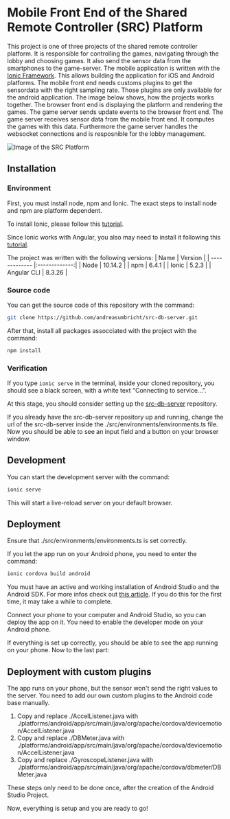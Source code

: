 # Mobile Front End of the Shared Remote Controller (SRC) Platform
This project is one of three projects of the shared remote controller platform. It is responsible for controlling the games, navigating through the lobby and choosing games. It also send the sensor data from the smartphones to the game-server. The mobile application is written with the [Ionic Framework](https://ionicframework.com/). This allows building the application for iOS and Android platforms. The mobile front end needs customs plugins to get the sensordata with the right sampling rate. Those plugins are only available for the android application.
The image below shows, how the projects works together. The browser front end is displaying the platform and rendering the games. The game server sends update events to the browser front end. The game server receives sensor data from the mobile front end. It computes the games with this data. Furthermore the game server handles the websocket connections and is resposnible for the lobby management.

![Image of the SRC Platform](https://github.com/andreasumbricht/src-browser/blob/master/src/assets/Plattform%20Aufbau.PNG)

## Installation
### Environment
First, you must install node, npm and Ionic. The exact steps to install node and npm are platform dependent. 

To install Ionic, please follow this [tutorial](https://ionicframework.com/docs/intro/cli).

Since Ionic works with Angular, you also may need to install it following this [tutorial](https://cli.angular.io/).

The project was written with the following versions:
| Name          | Version        |
| ------------- |:-------------:|
| Node     | 10.14.2 |
| npm     | 6.4.1      |
| Ionic | 5.2.3     |
| Angular CLI | 8.3.26 |

### Source code
You can get the source code of this repository with the command:

```bash
git clone https://github.com/andreasumbricht/src-db-server.git
```

After that, install all packages assocciated with the project with the command:
```bash
npm install
```

### Verification
If you type `ionic serve` in the terminal, inside your cloned repository, you should see a black screen, with a white text "Connecting to service...".

At this stage, you should consider setting up the [src-db-server](https://github.com/andreasumbricht/src-db-server) repository.

If you already have the src-db-server repository up and running, change the url of the src-db-server inside the ./src/environments/environments.ts file. Now you should be able to see an input field and a button on your browser window.

## Development
You can start the development server with the command:
```bash
ionic serve
```
This will start a live-reload server on your default browser.

## Deployment
Ensure that ./src/environments/environments.ts is set correctly.

If you let the app run on your Android phone, you need to enter the command:
```bash
ionic cordova build android
```
You must have an active and working installation of Android Studio and the Android SDK. For more infos check out [this article](https://ionicframework.com/docs/developing/android). If you do this for the first time, it may take a while to complete.

Connect your phone to your computer and Android Studio, so you can deploy the app on it. You need to enable the developer mode on your Android phone.

If everything is set up correctly, you should be able to see the app running on your phone. Now to the last part:

## Deployment with custom plugins
The app runs on your phone, but the sensor won't send the right values to the server. You need to add our own custom plugins to the Android code base manually.

1. Copy and replace ./AccelListener.java with ./platforms/android/app/src/main/java/org/apache/cordova/devicemotion/AccelListener.java
2. Copy and replace ./DBMeter.java with ./platforms/android/app/src/main/java/org/apache/cordova/devicemotion/AccelListener.java
3. Copy and replace ./GyroscopeListener.java with ./platforms/android/app/src/main/java/org/apache/cordova/dbmeter/DBMeter.java

These steps only need to be done once, after the creation of the Android Studio Project.

Now, everything is setup and you are ready to go!

